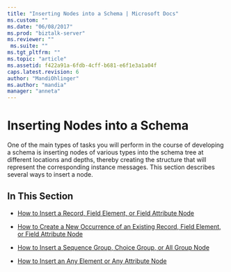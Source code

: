 ```yaml
---
title: "Inserting Nodes into a Schema | Microsoft Docs"
ms.custom: ""
ms.date: "06/08/2017"
ms.prod: "biztalk-server"
ms.reviewer: ""
 ms.suite: ""
ms.tgt_pltfrm: ""
ms.topic: "article"
ms.assetid: f422a91a-6fdb-4cff-b681-e6f1e3a1a04f
caps.latest.revision: 6
author: "MandiOhlinger"
ms.author: "mandia"
manager: "anneta"
---
```

# Inserting Nodes into a Schema
One of the main types of tasks you will perform in the course of developing a schema is inserting nodes of various types into the schema tree at different locations and depths, thereby creating the structure that will represent the corresponding instance messages. This section describes several ways to insert a node.  
  
## In This Section  
  
-   [How to Insert a Record, Field Element, or Field Attribute Node](../core/how-to-insert-a-record-field-element-or-field-attribute-node.md)  
  
-   [How to Create a New Occurrence of an Existing Record, Field Element, or Field Attribute Node](../core/create-new-occurrence-of-an-existing-record-field-element-or-field-attribute.md)  
  
-   [How to Insert a Sequence Group, Choice Group, or All Group Node](../core/how-to-insert-a-sequence-group-choice-group-or-all-group-node.md)  
  
-   [How to Insert an Any Element or Any Attribute Node](../core/how-to-insert-an-any-element-or-any-attribute-node.md)